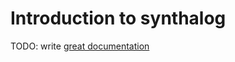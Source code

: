 # Introduction to synthalog

TODO: write [great documentation](http://jacobian.org/writing/what-to-write/)
